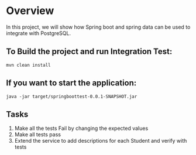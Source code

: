 # Overview
In this project, we will show how Spring boot and spring data can be used to integrate with PostgreSQL.

## To Build the project and run Integration Test:
```mvn clean install```

## If you want to start the application:
```java -jar target/springboottest-0.0.1-SNAPSHOT.jar```

## Tasks
1. Make all the tests Fail by changing the expected values
2. Make all tests pass
3. Extend the service to add descriptions for each Student and verify with tests









